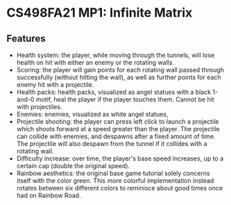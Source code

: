 # CS498FA21 MP1: Infinite Matrix

## Features

- Health system: the player, while moving through the tunnels, will lose health on hit with either an enemy or the rotating walls.
- Scoring: the player will gain points for each rotating wall passed through successfully (without hitting the wall), as well as further points for each enemy hit with a projectile.
- Health packs: health packs, visualized as angel statues with a black 1-and-0 motif, heal the player if the player touches them. Cannot be hit with projectiles.
- Enemies: enemies, visualized as white angel statues, 
- Projectile shooting: the player can press left click to launch a projectile which shoots forward at a speed greater than the player. The projectile can collide with enemies, and despawns after a fixed amount of time. The projectile will also despawn from the tunnel if it collides with a rotating wall.
- Difficulty increase: over time, the player's base speed increases, up to a certain cap (double the original speed).
- Rainbow aesthetics: the original base game tutorial solely concerns itself with the color green. This more colorful implementation instead rotates between six different colors to reminisce about good times once had on Rainbow Road.